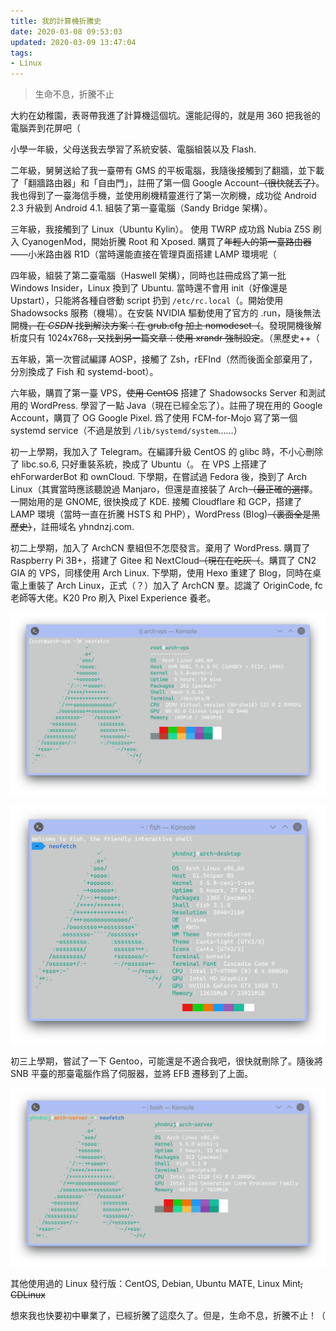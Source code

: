 ```yaml
---
title: 我的計算機折騰史
date: 2020-03-08 09:53:03
updated: 2020-03-09 13:47:04
tags:
- Linux
---
```


> 生命不息，折騰不止

大約在幼稚園，表哥帶我進了計算機這個坑。還能記得的，就是用 360 把我爸的電腦弄到花屏吧（

小學一年級，父母送我去學習了系統安裝、電腦組裝以及 Flash.

二年級，舅舅送給了我一臺帶有 GMS 的平板電腦，我隨後接觸到了翻牆，並下載了「翻牆路由器」和「自由門」，註冊了第一個 Google Account~~（很快就丟了）~~。 我也得到了一臺海信手機，並使用刷機精靈進行了第一次刷機，成功從 Android 2.3 升級到 Android 4.1. 組裝了第一臺電腦（Sandy Bridge 架構）。

三年級，我接觸到了 Linux（Ubuntu Kylin）。 使用 TWRP 成功爲 Nubia Z5S 刷入 CyanogenMod，開始折騰 Root 和 Xposed. 購買了~~年輕人的第一臺路由器~~——小米路由器 R1D（當時還能直接在管理頁面搭建 LAMP 環境呢（

四年級，組裝了第二臺電腦（Haswell 架構），同時也註冊成爲了第一批 Windows Insider，Linux 換到了 Ubuntu. 當時還不會用 init（好像還是 Upstart），只能將各種自啓動 script 扔到 `/etc/rc.local`（。開始使用 Shadowsocks 服務（機場）。在安裝 NVIDIA 驅動使用了官方的 .run，隨後無法開機~~，在 *CSDN* 找到解決方案：在 grub.cfg 加上 nomodeset（~~。發現開機後解析度只有 1024x768~~，又找到另一篇文章：使用 xrandr 強制設定~~。（黑歷史++（

五年級，第一次嘗試編譯 AOSP，接觸了 Zsh，rEFInd（然而後面全部棄用了，分別換成了 Fish 和 systemd-boot）。

六年級，購買了第一臺 VPS，~~使用 CentOS~~ 搭建了 Shadowsocks Server 和測試用的 WordPress. 學習了一點 Java（現在已經全忘了）。註冊了現在用的 Google Account，購買了 OG Google Pixel. 爲了使用 FCM-for-Mojo 寫了第一個 systemd service（不過是放到 `/lib/systemd/system`……）

初一上學期，我加入了 Telegram。在編譯升級 CentOS 的 glibc 時，不小心刪除了 libc.so.6, 只好重裝系統，換成了 Ubuntu（。 在 VPS 上搭建了 ehForwarderBot 和 ownCloud. 下學期，在嘗試過 Fedora 後，換到了 Arch Linux（其實當時應該聽說過 Manjaro，但還是直接裝了 Arch~~（最正確的選擇~~。一開始用的是 GNOME, 很快換成了 KDE. 接觸 Cloudflare 和 GCP，搭建了 LAMP 環境（當時一直在折騰 HSTS 和 PHP），WordPress (Blog)~~（裏面全是黑歷史）~~，註冊域名 yhndnzj.com.

初二上學期，加入了 ArchCN 羣組但不怎麼發言。棄用了 WordPress. 購買了 Raspberry Pi 3B+，搭建了 Gitee 和 NextCloud~~（現在在吃灰（~~。購買了 CN2 GIA 的 VPS，同樣使用 Arch Linux. 下學期，使用 Hexo 重建了 Blog，同時在桌電上重裝了 Arch Linux，正式（？）加入了 ArchCN 羣。認識了 OriginCode, fc 老師等大佬。K20 Pro 刷入 Pixel Experience 養老。

![VPS](my-messing-around-with-computers/arch-vps.png)

![桌電](my-messing-around-with-computers/arch-desktop.png)

初三上學期，嘗試了一下 Gentoo，可能還是不適合我吧，很快就刪除了。隨後將 SNB 平臺的那臺電腦作爲了伺服器，並將 EFB 遷移到了上面。

![伺服器](my-messing-around-with-computers/arch-server.png)

其他使用過的 Linux 發行版：CentOS, Debian, Ubuntu MATE, Linux Mint~~, CDLinux~~

想來我也快要初中畢業了，已經折騰了這麼久了。但是，生命不息，折騰不止！（
